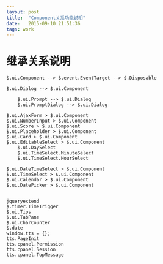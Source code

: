 ```yaml
---
layout: post
title:  "Component关系功能说明"
date:   2015-09-10 21:51:36
tags: work
---
```


# 继承关系说明



	$.ui.Component --> $.event.EventTarget --> $.Disposable
	
	$.ui.Dialog --> $.ui.Component
	
		$.ui.Prompt --> $.ui.Dialog
		$.ui.PromptDialog --> $.ui.Dialog
		
	$.ui.AjaxForm > $.ui.Component
	$.ui.NumberInput > $.ui.Component
	$.ui.Score > $.ui.Component
	$.ui.Placeholder > $.ui.Component
	$.ui.Card > $.ui.Component
	$.ui.EditableSelect > $.ui.Component
		$.ui.DaySelect
		$.ui.TimeSelect.MinuteSelect 
		$.ui.TimeSelect.HourSelect
		
	$.ui.DateTimeSelect > $.ui.Component
	$.ui.TimeSelect > $.ui.Component
	$.ui.Calendar > $.ui.Component
	$.ui.DatePicker > $.ui.Component
	
	
	jqueryextend 
	$.timer.TimeTrigger
	$.ui.Tips
	$.ui.TabPane
	$.ui.CharCounter
	$.date
	window.tts = {};
	tts.PageInit
	tts.cpanel.Permission
	tts.cpanel.Session
	tts.cpanel.TopMessage
	
